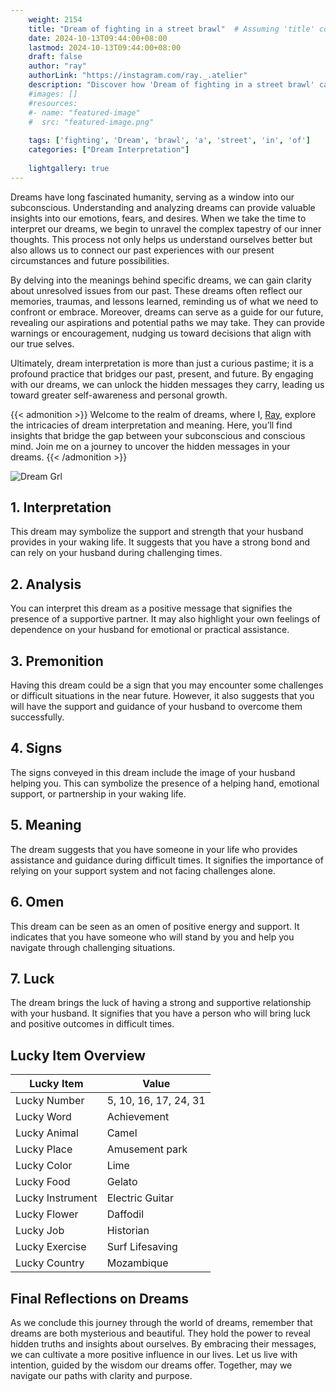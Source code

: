 ```yaml
---
    weight: 2154
    title: "Dream of fighting in a street brawl"  # Assuming 'title' column exists
    date: 2024-10-13T09:44:00+08:00
    lastmod: 2024-10-13T09:44:00+08:00
    draft: false
    author: "ray"
    authorLink: "https://instagram.com/ray._.atelier"
    description: "Discover how 'Dream of fighting in a street brawl' can interpret your future and uncover its significant meanings in your life."
    #images: []
    #resources:
    #- name: "featured-image"
    #  src: "featured-image.png"
    
    tags: ['fighting', 'Dream', 'brawl', 'a', 'street', 'in', 'of']
    categories: ["Dream Interpretation"]
    
    lightgallery: true
---
```

    
Dreams have long fascinated humanity, serving as a window into our subconscious. Understanding and analyzing dreams can provide valuable insights into our emotions, fears, and desires. When we take the time to interpret our dreams, we begin to unravel the complex tapestry of our inner thoughts. This process not only helps us understand ourselves better but also allows us to connect our past experiences with our present circumstances and future possibilities.

By delving into the meanings behind specific dreams, we can gain clarity about unresolved issues from our past. These dreams often reflect our memories, traumas, and lessons learned, reminding us of what we need to confront or embrace. Moreover, dreams can serve as a guide for our future, revealing our aspirations and potential paths we may take. They can provide warnings or encouragement, nudging us toward decisions that align with our true selves.

Ultimately, dream interpretation is more than just a curious pastime; it is a profound practice that bridges our past, present, and future. By engaging with our dreams, we can unlock the hidden messages they carry, leading us toward greater self-awareness and personal growth.

{{< admonition >}}
Welcome to the realm of dreams, where I, [Ray](https://instagram.com/ray._.atelier), explore the intricacies of dream interpretation and meaning. Here, you’ll find insights that bridge the gap between your subconscious and conscious mind. Join me on a journey to uncover the hidden messages in your dreams.
{{< /admonition >}}

![Dream Grl](https://cdn.pixabay.com/photo/2017/11/02/03/35/gothic-2910057_1280.jpg "Dream Grl")

## 1. Interpretation
 This dream may symbolize the support and strength that your husband provides in your waking life. It suggests that you have a strong bond and can rely on your husband during challenging times.

## 2. Analysis
 You can interpret this dream as a positive message that signifies the presence of a supportive partner. It may also highlight your own feelings of dependence on your husband for emotional or practical assistance.

## 3. Premonition
 Having this dream could be a sign that you may encounter some challenges or difficult situations in the near future. However, it also suggests that you will have the support and guidance of your husband to overcome them successfully.

## 4. Signs
 The signs conveyed in this dream include the image of your husband helping you. This can symbolize the presence of a helping hand, emotional support, or partnership in your waking life.

## 5. Meaning
 The dream suggests that you have someone in your life who provides assistance and guidance during difficult times. It signifies the importance of relying on your support system and not facing challenges alone.

## 6. Omen
 This dream can be seen as an omen of positive energy and support. It indicates that you have someone who will stand by you and help you navigate through challenging situations.

## 7. Luck
 The dream brings the luck of having a strong and supportive relationship with your husband. It signifies that you have a person who will bring luck and positive outcomes in difficult times.

## Lucky Item Overview
| Lucky Item          | Value              |
|---------------|--------------------|
| Lucky Number        | 5, 10, 16, 17, 24, 31  |
| Lucky Word          | Achievement |
| Lucky Animal        | Camel |
| Lucky Place         | Amusement park     |
| Lucky Color         | Lime     |
| Lucky Food          | Gelato      |
| Lucky Instrument    | Electric Guitar |
| Lucky Flower        | Daffodil    |
| Lucky Job           | Historian       |
| Lucky Exercise      | Surf Lifesaving  |
| Lucky Country       | Mozambique    |


##  Final Reflections on Dreams

As we conclude this journey through the world of dreams, remember that dreams are both mysterious and beautiful. They hold the power to reveal hidden truths and insights about ourselves. By embracing their messages, we can cultivate a more positive influence in our lives. Let us live with intention, guided by the wisdom our dreams offer. Together, may we navigate our paths with clarity and purpose.
